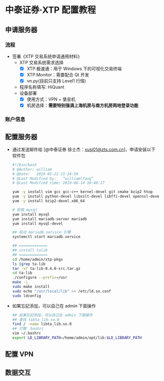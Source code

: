 # 中泰证券·XTP 配置教程

## 申请服务器

### 流程

-   签署《XTP 交易系统申请通用材料》
    -   XTP 交易系统需求选择
        -   [x] XTP.极速通：用于 Windows 下的可视化交易终端
        -   [x] XTP.Monitor：需要配合 Qt 开发
        -   [x] vn.py(目前只支持 Level1 行情)
    -   程序名称填写: HiQuant
    -   设备部署
        -   [x] 使用方式：VPN + 堡垒机
        -   [x] 机房选择：**需要特别强调上海机房与南方机房两地登录功能**

### 账户信息


## 配置服务器

-   通过发送邮件给 [@中泰证券 徐士杰：xusj01@zts.com.cn]，申请安装以下软件包

    ```bash
    #!/bin/bash
    # @Author: william
    # @Date:   2019-05-22 21:24:50
    # @Last Modified by:   “williamlfang”
    # @Last Modified time: 2019-06-14 10:40:17
    
    yum -y install vim gcc gcc-c++ kernel-devel git cmake bzip2 htop
    yum -y install python-devel libxslt-devel libffi-devel openssl-devel python-pip
    yum -y install bzip2-devel.x86_64
    
    # 安装 mysql
    yum install mysql
    yum install mariadb-server mariadb
    yum install mysql-devel
    
    ## 启动 mariadb.service 引擎
    systemctl start mariadb.service
    
    ## =============
    ## install talib
    ## =============
    cd /home/admin/xtp-pkgs
    ls |grep ta-lib
    tar -xf ta-lib-0.4.0-src.tar.gz
    cd ta-lib
    ./configure --prefix=/usr
    make -j
    sudo make install
    sudo echo "/usr/local/lib" >> /etc/ld.so.conf
    sudo ldconfig
    ```

-   如果忘記添加，可以自己在 admin 下面操作

    ```bash
    ## 如果忘記添加，可以自己在 admin 下面操作
    ## 查找 libta_lib.so.0
    find / -name libta_lib.so.0
    ## 打開 .bashrc
    vim ~/.bashrc
    export LD_LIBRARY_PATH=/home/admin/opt/lib:$LD_LIBRARY_PATH
    ```


## 配置 VPN

## 数据交互


